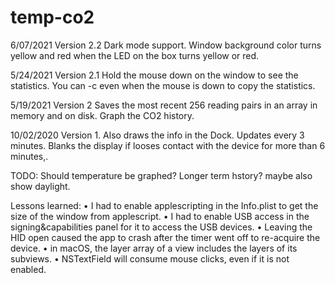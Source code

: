 #  temp-co2
6/07/2021
Version 2.2
Dark mode support. Window background color turns yellow and red when the LED on the box turns yellow or red.

5/24/2021
Version 2.1
Hold the mouse down on the window to see the statistics. You can <command>-c even when the mouse is down to copy the statistics.

5/19/2021
Version 2
Saves the most recent 256 reading pairs in an array in memory and on disk. Graph the CO2 history.

10/02/2020
Version 1.
Also draws the info in the Dock. Updates every 3 minutes. Blanks the display if looses contact with the device for more than 6 minutes,.

TODO: Should temperature be graphed? Longer term hstory? maybe also show daylight.

Lessons learned:
• I had to enable applescripting in the Info.plist to get the size of the window from applescript.
• I had to enable USB access in the signing&capabilities panel for it to access the USB devices.
• Leaving the HID open caused the app to crash after the timer went off to re-acquire the device.
• in macOS, the layer array of a view includes the layers of its subviews.
• NSTextField will consume mouse clicks, even if it is not enabled.
